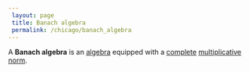 ```yaml
---
 layout: page
 title: Banach algebra
 permalink: /chicago/banach_algebra
---
```

A **Banach algebra** is an [algebra](https://mathgloss.github.io/MathGloss/chicago/algebra_over_a_field) equipped with a [complete](https://mathgloss.github.io/MathGloss/chicago/complete_metric_space) [multiplicative](https://mathgloss.github.io/MathGloss/chicago/multiplicative_norm) [norm](https://mathgloss.github.io/MathGloss/chicago/norm).